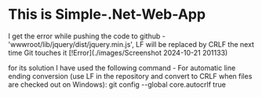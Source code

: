 ﻿# This is Simple-.Net-Web-App
I get the error while pushing the code to github - 'wwwroot/lib/jquery/dist/jquery.min.js', LF will be replaced by CRLF the next time Git touches it
[!Error](./images/Screenshot 2024-10-21 201133)

for its solution I have used the following command - 
For automatic line ending conversion (use LF in the repository and convert to CRLF when files are checked out on Windows):
git config --global core.autocrlf true
